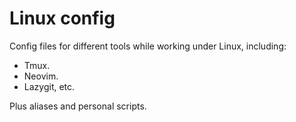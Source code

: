 # Linux config

Config files for different tools while working under Linux, including:

- Tmux.
- Neovim.
- Lazygit, etc.

Plus aliases and personal scripts.
